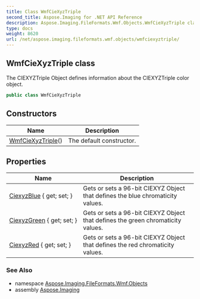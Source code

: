 ```yaml
---
title: Class WmfCieXyzTriple
second_title: Aspose.Imaging for .NET API Reference
description: Aspose.Imaging.FileFormats.Wmf.Objects.WmfCieXyzTriple class. The CIEXYZTriple Object defines information about the CIEXYZTriple color object
type: docs
weight: 8620
url: /net/aspose.imaging.fileformats.wmf.objects/wmfciexyztriple/
---
```

## WmfCieXyzTriple class

The CIEXYZTriple Object defines information about the CIEXYZTriple color object.

```csharp
public class WmfCieXyzTriple
```

## Constructors

| Name | Description |
| --- | --- |
| [WmfCieXyzTriple](wmfciexyztriple/)() | The default constructor. |

## Properties

| Name | Description |
| --- | --- |
| [CiexyzBlue](../../aspose.imaging.fileformats.wmf.objects/wmfciexyztriple/ciexyzblue/) { get; set; } | Gets or sets a 96-bit CIEXYZ Object that defines the blue chromaticity values. |
| [CiexyzGreen](../../aspose.imaging.fileformats.wmf.objects/wmfciexyztriple/ciexyzgreen/) { get; set; } | Gets or sets a 96-bit CIEXYZ Object that defines the green chromaticity values. |
| [CiexyzRed](../../aspose.imaging.fileformats.wmf.objects/wmfciexyztriple/ciexyzred/) { get; set; } | Gets or sets a 96-bit CIEXYZ Object that defines the red chromaticity values. |

### See Also

* namespace [Aspose.Imaging.FileFormats.Wmf.Objects](../../aspose.imaging.fileformats.wmf.objects/)
* assembly [Aspose.Imaging](../../)


